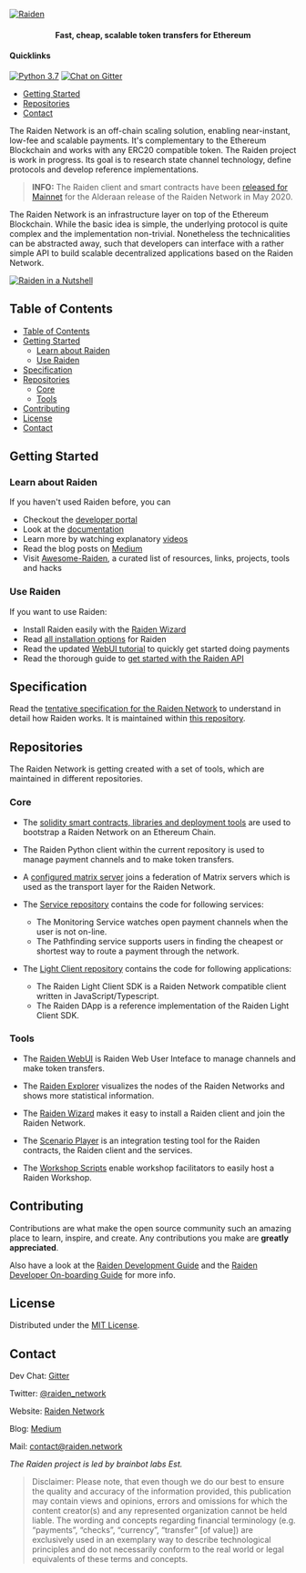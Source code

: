 <!-- PROJECT SHIELDS -->

[![Raiden](https://user-images.githubusercontent.com/35398162/54018436-ee3f6300-4188-11e9-9b4e-0666c44cda53.png)](https://raiden.network/)

<h4 align="center">
  Fast, cheap, scalable token transfers for Ethereum
</h4>

#### Quicklinks

[![Python 3.7](https://img.shields.io/pypi/pyversions/raiden.svg)](https://raiden-network.readthedocs.io/en/stable/)  [![Chat on Gitter](https://badges.gitter.im/Join%20Chat.svg)](https://gitter.im/raiden-network/raiden?utm_source=badge&utm_medium=badge&utm_campaign=pr-badge)

- [Getting Started](#getting-started)
- [Repositories](#repositories)
- [Contact](#contact)

The Raiden Network is an off-chain scaling solution, enabling near-instant, low-fee and scalable payments. It's complementary to the Ethereum Blockchain and works with any ERC20 compatible token. The Raiden project is work in progress. Its goal is to research state channel technology, define protocols and develop reference implementations.

>**INFO:** The Raiden client and smart contracts have been [released for Mainnet](https://medium.com/raiden-network/alderaan-mainnet-release-announcement-7f701e58c236) for the Alderaan release of the Raiden Network in May 2020.

The Raiden Network is an infrastructure layer on top of the Ethereum Blockchain. While the basic idea is simple, the underlying protocol is quite complex and the implementation non-trivial. Nonetheless the technicalities can be abstracted away, such that developers can interface with a rather simple API to build scalable decentralized applications based on the Raiden Network.

[![Raiden in a Nutshell](https://user-images.githubusercontent.com/35398162/59496225-46c18300-8e91-11e9-9253-1465f5fd5985.PNG)](https://youtu.be/R1tIy1XgdPw)

## Table of Contents
- [Table of Contents](#table-of-contents)
- [Getting Started](#getting-started)
  - [Learn about Raiden](#learn-about-raiden)
  - [Use Raiden](#use-raiden)
- [Specification](#specification)
- [Repositories](#repositories)
  - [Core](#core)
  - [Tools](#tools)
- [Contributing](#contributing)
- [License](#license)
- [Contact](#contact)

## Getting Started

### Learn about Raiden

If you haven't used Raiden before, you can

* Checkout the [developer portal](http://developer.raiden.network)
* Look at the [documentation](https://docs.raiden.network/)
* Learn more by watching explanatory [videos](https://www.youtube.com/channel/UCoUP_hnjUddEvbxmtNCcApg)
* Read the blog posts on [Medium](https://medium.com/@raiden_network)
* Visit [Awesome-Raiden](https://github.com/raiden-network/awesome-raiden), a curated list of resources, links, projects, tools and hacks

### Use Raiden

If you want to use Raiden:
* Install Raiden easily with the [Raiden Wizard](https://docs.raiden.network/quick-start)
* Read [all installation options](https://raiden-network.readthedocs.io/en/stable/overview_and_guide.html) for Raiden
* Read the updated [WebUI tutorial](https://docs.raiden.network/the-raiden-web-interface) to quickly get started doing payments
* Read the thorough guide to [get started with the Raiden API](https://raiden-network.readthedocs.io/en/stable/api_walkthrough.html)

## Specification
Read the [tentative specification for the Raiden Network](https://raiden-network-specification.readthedocs.io/en/latest/index.html) to understand in detail how Raiden works. It is maintained within [this repository](https://github.com/raiden-network/spec).

## Repositories
The Raiden Network is getting created with a set of tools, which are maintained in different repositories.
### Core
- The [solidity smart contracts, libraries and deployment tools](https://github.com/raiden-network/raiden-contracts) are used to bootstrap a Raiden Network on an Ethereum Chain.

- The Raiden Python client within the current repository is used to manage payment channels and to make token transfers.

- A [configured matrix server](https://github.com/raiden-network/raiden-transport) joins a federation of Matrix servers which is used as the transport layer for the Raiden Network. 

- The [Service repository](https://github.com/raiden-network/raiden-services) contains the code for following services:
    - The Monitoring Service watches open payment channels when the user is not on-line. 
    - The Pathfinding service supports users in finding the cheapest or shortest way to route a payment through the network.
    
- The [Light Client repository](https://github.com/raiden-network/light-client) contains the code for following applications:
    - The Raiden Light Client SDK is a Raiden Network compatible client written in JavaScript/Typescript.
    - The Raiden DApp is a reference implementation of the Raiden Light Client SDK.

### Tools
- The [Raiden WebUI](https://github.com/raiden-network/webui) is Raiden Web User Inteface to manage channels and make token transfers.

- The [Raiden Explorer](https://github.com/raiden-network/explorer) visualizes the nodes of the Raiden Networks and shows more statistical information.

- The [Raiden Wizard](https://github.com/raiden-network/raiden-installer) makes it easy to install a Raiden client and join the Raiden Network.

- The [Scenario Player](https://github.com/raiden-network/scenario-player) is an integration testing tool for the Raiden contracts, the Raiden client and the services.

- The [Workshop Scripts](https://github.com/raiden-network/workshop) enable workshop facilitators to easily host a Raiden Workshop.

## Contributing

Contributions are what make the open source community such an amazing place to learn, inspire, and create. Any contributions you make are **greatly appreciated**.

Also have a look at the [Raiden Development Guide](./CONTRIBUTING.md) and the [Raiden Developer On-boarding Guide](https://raiden-network.readthedocs.io/en/stable/onboarding.html) for more info.

## License

Distributed under the [MIT License](./LICENSE).

## Contact

Dev Chat: [Gitter](https://gitter.im/raiden-network/raiden)

Twitter: [@raiden_network](https://twitter.com/raiden_network)

Website: [Raiden Network](https://raiden.network/)

Blog: [Medium](https://medium.com/@raiden_network)

Mail: contact@raiden.network 

*The Raiden project is led by brainbot labs Est.*

> Disclaimer: Please note, that even though we do our best to ensure the quality and accuracy of the information provided, this publication may contain views and opinions, errors and omissions for which the content creator(s) and any represented organization cannot be held liable. The wording and concepts regarding financial terminology (e.g. “payments”, “checks”, “currency”, “transfer” [of value]) are exclusively used in an exemplary way to describe technological principles and do not necessarily conform to the real world or legal equivalents of these terms and concepts.
